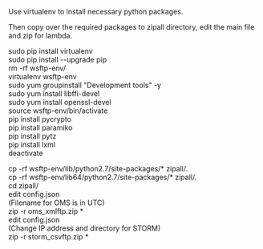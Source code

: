 Use virtualenv to install necessary python packages.  
  
Then copy over the required packages to zipall directory, edit the main file and zip for lambda.  
  
sudo pip install virtualenv  
sudo pip install --upgrade pip  
rm -rf wsftp-env/  
virtualenv wsftp-env  
sudo yum groupinstall "Development tools" -y  
sudo yum install libffi-devel  
sudo yum install openssl-devel  
source wsftp-env/bin/activate  
pip install pycrypto  
pip install paramiko  
pip install pytz  
pip install lxml  
deactivate  

cp -rf wsftp-env/lib/python2.7/site-packages/* zipall/.  
cp -rf wsftp-env/lib64/python2.7/site-packages/* zipall/.  
cd zipall/  
edit config.json  
(Filename for OMS is in UTC)  
zip -r oms_xmlftp.zip *  
edit config.json  
(Change IP address and directory for STORM)  
zip -r storm_csvftp.zip *  

